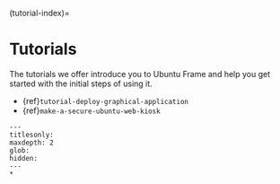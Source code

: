 (tutorial-index)=

# Tutorials

The tutorials we offer introduce you to Ubuntu Frame and help you get started with the initial steps of using it.

- {ref}`tutorial-deploy-graphical-application`
- {ref}`make-a-secure-ubuntu-web-kiosk`

```{toctree}
---
titlesonly:
maxdepth: 2
glob:
hidden:
---
*
```
